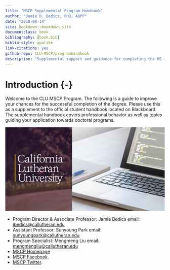 ```yaml
--- 
title: "MSCP Supplemental Program Handbook"
author: "Jamie D. Bedics, PHD, ABPP"
date: "2018-08-14"
site: bookdown::bookdown_site
documentclass: book
bibliography: [book.bib]
biblio-style: apalike
link-citations: yes
github-repo: CLU-MSCP/programhandbook
description: "Supplemental support and guidance for completing the MS in Clinical Psychology"
---
```


# Introduction {-}

Welcome to the CLU MSCP Program.  The following is a guide to improve your chances for the successful completion of the degree.  Please use this as a supplement to the official student handbook located on Blackboard.  The supplemental handbook covers professional behavior as well as topics guiding your application towards doctoral programs. 

![Welcome to MSCP at CLU!](images/cover.jpg)

* Program Director & Associate Professor: Jamie Bedics email: <jbedics@callutheran.edu>
* Assistant Professor: Sunyoung Park email: <sunyoungpark@callutheran.edu>
* Program Specialist: Mengmeng Liu email: <mengmengliu@callutheran.edu>
* [MSCP Homepage](https://www.callutheran.edu/academics/graduate/ms-clinical-psychology/)
* [MSCP Facebook](http://example.com "Title").
* [MSCP Twitter](http://example.com "Title").
